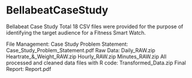 # BellabeatCaseStudy
Bellabeat Case Study
Total 18 CSV files were provided for the purpose of identifying the target audience for a Fitness Smart Watch.

File Management:
  Case Study Problem Statement:
    Case_Study_Problem_Statement.pdf
  Raw Data:
    Daily_RAW.zip
    Heartrate_&_Weight_RAW.zip
    Hourly_RAW.zip
    Minutes_RAW.zip
   All processed and cleaned data files with R code:
    Transformed_Data.zip
   Final Report:
    Report.pdf
